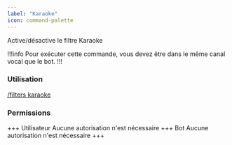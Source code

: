 ```yaml
---
label: "Karaoke"
icon: command-palette
---
```


Active/désactive le filtre Karaoke

!!!info
Pour exécuter cette commande, vous devez être dans le même canal vocal que le bot.
!!!

### Utilisation

[/filters karaoke]()

### Permissions

+++ Utilisateur
Aucune autorisation n'est nécessaire
+++ Bot
Aucune autorisation n'est nécessaire
+++
